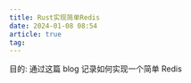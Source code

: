 ```yaml
---
title: Rust实现简单Redis
date: 2024-01-08 08:54
article: true
tag: 
---
```


目的: 通过这篇 blog 记录如何实现一个简单 Redis
<!-- more -->

